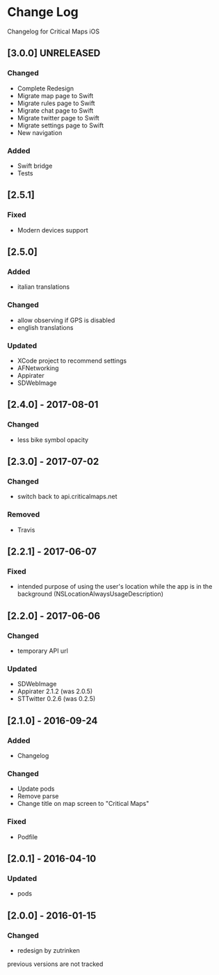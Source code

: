 # Change Log
Changelog for Critical Maps iOS

## [3.0.0] UNRELEASED

### Changed
- Complete Redesign
- Migrate map page to Swift
- Migrate rules page to Swift
- Migrate chat page to Swift
- Migrate twitter page to Swift
- Migrate settings page to Swift
- New navigation

### Added
- Swift bridge
- Tests

## [2.5.1]
### Fixed
- Modern devices support

## [2.5.0]
### Added
- italian translations

### Changed
- allow observing if GPS is disabled
- english translations

### Updated
- XCode project to recommend settings
- AFNetworking
- Appirater
- SDWebImage

## [2.4.0] - 2017-08-01
### Changed
- less bike symbol opacity 

## [2.3.0] - 2017-07-02
### Changed
- switch back to api.criticalmaps.net

### Removed
- Travis

## [2.2.1] - 2017-06-07
### Fixed
- intended purpose of using the user's location while the app is in the background (NSLocationAlwaysUsageDescription)

## [2.2.0] - 2017-06-06
### Changed
- temporary API url

### Updated
- SDWebImage 
- Appirater 2.1.2 (was 2.0.5)
- STTwitter 0.2.6 (was 0.2.5)

## [2.1.0] - 2016-09-24
### Added
- Changelog

### Changed
- Update pods
- Remove parse
- Change title on map screen to "Critical Maps"

### Fixed
- Podfile

## [2.0.1] - 2016-04-10
### Updated
- pods

## [2.0.0] - 2016-01-15
### Changed
- redesign by zutrinken

previous versions are not tracked
